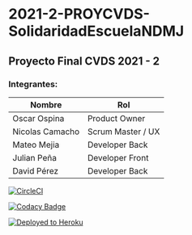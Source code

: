# 2021-2-PROYCVDS-SolidaridadEscuelaNDMJ
## Proyecto Final CVDS 2021 - 2
### Integrantes: 

|     Nombre    |     Rol         |
|--------------|------------- |
|Oscar Ospina	|Product Owner    |
|Nicolas Camacho |Scrum Master / UX   
|Mateo Mejia |Developer Back   |
|Julian Peña |Developer Front |
|David Pérez |Developer Back  |


[![CircleCI](https://circleci.com/gh/Haatom/2021-2-PROYCVDS-SolidaridadEscuelaNDMJ/tree/circleci-project-setup.svg?style=svg)](https://circleci.com/gh/Haatom/2021-2-PROYCVDS-SolidaridadEscuelaNDMJ/tree/circleci-project-setup)

[![Codacy Badge](https://app.codacy.com/project/badge/Grade/6e39c0396c184463896b81ef62219441)](https://www.codacy.com/gh/2021-2-PROYCVDS-SolidaridadNMDJ/NDMJ/dashboard?utm_source=github.com&amp;utm_medium=referral&amp;utm_content=2021-2-PROYCVDS-SolidaridadNMDJ/NDMJ&amp;utm_campaign=Badge_Grade)

[![Deployed to Heroku](https://www.herokucdn.com/deploy/button.png)](https://solidaridadnmdj.herokuapp.com/)
